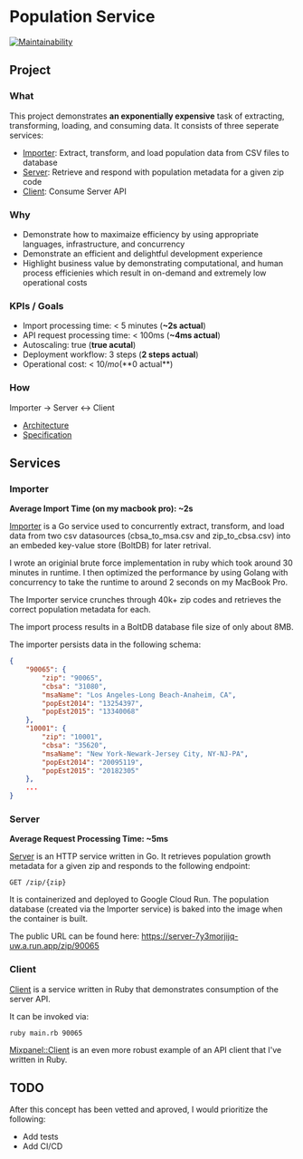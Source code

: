 # Population Service

[![Maintainability](https://api.codeclimate.com/v1/badges/bd189711b340c16cddce/maintainability)](https://codeclimate.com/github/keolo/population/maintainability)

## Project

### What

This project demonstrates **an exponentially expensive** task of extracting, transforming, loading, and
consuming data. It consists of three seperate services:

* [Importer](services/importer): Extract, transform, and load population data from CSV files to
  database
* [Server](services/server): Retrieve and respond with population metadata for a given zip code
* [Client](services/client): Consume Server API

### Why

* Demonstrate how to maximaize efficiency by using appropriate languages, infrastructure, and concurrency
* Demonstrate an efficient and delightful development experience
* Highlight business value by demonstrating computational, and human process efficienies which result in on-demand and extremely low operational costs

### KPIs / Goals

* Import processing time: < 5 minutes (**~2s actual**)
* API request processing time: < 100ms (**~4ms actual**)
* Autoscaling: true (**true acutal**)
* Deployment workflow: 3 steps (**2 steps actual**)
* Operational cost: < $10/mo (**$0 actual**)

### How

Importer -> Server <-> Client

* [Architecture](docs/architecture.md)
* [Specification](docs/specification.md)

## Services

### Importer

__Average Import Time (on my macbook pro): ~2s__

[Importer](services/importer) is a Go service used to concurrently extract, transform, and load data from two csv
datasources (cbsa_to_msa.csv and zip_to_cbsa.csv) into an embeded key-value
store (BoltDB) for later retrival.

I wrote an originial brute force implementation in ruby which took around 30 minutes in runtime. I then optimized the performance by using Golang with concurrency to take the runtime to around 2 seconds on my MacBook Pro.

The Importer service crunches through 40k+ zip codes and retrieves the
correct population metadata for each.

The import process results in a BoltDB database file size of only about 8MB.

The importer persists data in the following schema:

```json
{
    "90065": {
        "zip": "90065",
        "cbsa": "31080",
        "msaName": "Los Angeles-Long Beach-Anaheim, CA",
        "popEst2014": "13254397",
        "popEst2015": "13340068"
    },
    "10001": {
        "zip": "10001",
        "cbsa": "35620",
        "msaName": "New York-Newark-Jersey City, NY-NJ-PA",
        "popEst2014": "20095119",
        "popEst2015": "20182305"
    },
    ...
}
```

### Server

__Average Request Processing Time: ~5ms__

[Server](services/server) is an HTTP service written in Go. It retrieves population growth
metadata for a given zip and responds to the following endpoint:

`GET /zip/{zip}`

It is containerized and deployed to Google Cloud Run. The
population database (created via the Importer service) is baked into the image
when the container is built.

The public URL can be found here: https://server-7y3morjijq-uw.a.run.app/zip/90065

### Client

[Client](services/client) is a service written in Ruby that demonstrates consumption of the server
API.

It can be invoked via:

`ruby main.rb 90065`

[Mixpanel::Client](https://github.com/keolo/mixpanel_client) is an even more
robust example of an API client that I've written in Ruby.

## TODO

After this concept has been vetted and aproved, I would prioritize the following:

* Add tests
* Add CI/CD
